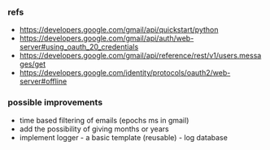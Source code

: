 ### refs

- https://developers.google.com/gmail/api/quickstart/python
- https://developers.google.com/gmail/api/auth/web-server#using_oauth_20_credentials
- https://developers.google.com/gmail/api/reference/rest/v1/users.messages/get
- https://developers.google.com/identity/protocols/oauth2/web-server#offline

### possible improvements

- time based filtering of emails (epochs ms in gmail)
- add the possibility of giving months or years
- implement logger - a basic template (reusable) - log database
